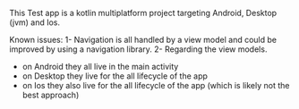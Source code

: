 This Test app is a kotlin multiplatform project targeting Android, Desktop (jvm) and Ios.

Known issues:
1- Navigation is all handled by a view model and could be improved by using a navigation library.
2- Regarding the view models. 
* on Android they all live in the main activity
* on Desktop they live for the all lifecycle of the app
* on Ios they also live for the all lifecycle of the app (which is likely not the best approach)